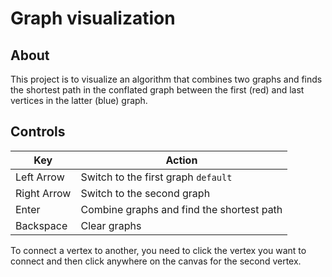# Graph visualization

## About
This project is to visualize an algorithm that combines two graphs and finds the shortest path in the conflated graph between the first (red) and last vertices in the latter (blue) graph. 

## Controls
| Key | Action |
| --- | ----- |
| Left Arrow | Switch to the first graph `default` |
| Right Arrow | Switch to the second graph |
| Enter | Combine graphs and find the shortest path |
| Backspace | Clear graphs |

To connect a vertex to another, you need to click the vertex you want to connect and then click anywhere on the canvas for the second vertex. 

